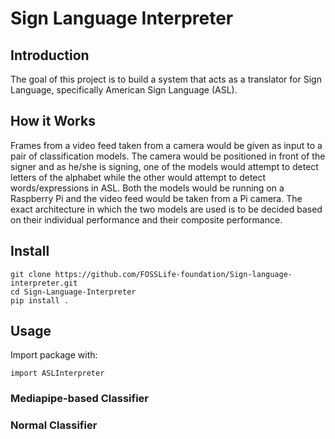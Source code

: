 # Sign Language Interpreter

## Introduction
The goal of this project is to build a system that acts as a translator for Sign Language, specifically American Sign Language (ASL). 

## How it Works
Frames from a video feed taken from a camera would be given as input to a pair of classification models. The camera would be positioned in front of the signer and as he/she is signing, one of the models would attempt to detect letters of the alphabet while the other would attempt to detect words/expressions in ASL. Both the models would be running on a Raspberry Pi and the video feed would be taken from a Pi camera. The exact architecture in which the two models are used is to be decided based on their individual performance and their composite performance.

## Install
```console 
git clone https://github.com/FOSSLife-foundation/Sign-language-interpreter.git
cd Sign-Language-Interpreter
pip install .
```

## Usage
Import package with:
```console
import ASLInterpreter
```
### Mediapipe-based Classifier


### Normal Classifier
